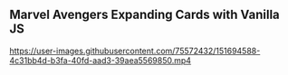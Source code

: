 ## Marvel Avengers Expanding Cards with Vanilla JS


https://user-images.githubusercontent.com/75572432/151694588-4c31bb4d-b3fa-40fd-aad3-39aea5569850.mp4

